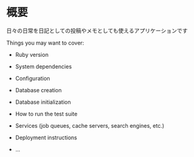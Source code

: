 # 概要

日々の日常を日記としての投稿やメモとしても使えるアプリケーションです

Things you may want to cover:

* Ruby version

* System dependencies

* Configuration

* Database creation

* Database initialization

* How to run the test suite

* Services (job queues, cache servers, search engines, etc.)

* Deployment instructions

* ...
